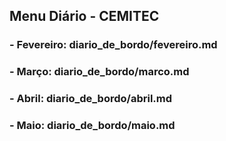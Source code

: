 ##  Menu Diário - CEMITEC

### - Fevereiro: diario_de_bordo/fevereiro.md

### - Março: diario_de_bordo/marco.md

### - Abril: diario_de_bordo/abril.md

### - Maio: diario_de_bordo/maio.md
